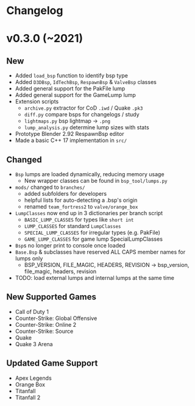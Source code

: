 # Changelog

# v0.3.0 (~2021)

## New
 * Added `load_bsp` function to identify bsp type  
 * Added `D3DBsp`, `IdTechBsp`, `RespawnBsp` & `ValveBsp` classes
 * Added general support for the PakFile lump
 * Added general support for the GameLump lump
 * Extension scripts
   * `archive.py` extractor for CoD `.iwd` / Quake `.pk3`
   * `diff.py` compare bsps for changelogs / study
   * `lightmaps.py` bsp lightmap -> `.png`
   * `lump_analysis.py` determine lump sizes with stats
 * Prototype Blender 2.92 RespawnBsp editor
 * Made a basic C++ 17 implementation in `src/`

## Changed
 * `Bsp` lumps are loaded dynamically, reducing memory usage
   * New wrapper classes can be found in `bsp_tool/lumps.py`
 * `mods/` changed to `branches/`
   * added subfolders for developers
   * helpful lists for auto-detecting a .bsp's origin
   * renamed `team_fortress2` to `valve/orange_box`
 * `LumpClasses` now end up in 3 dictionaries per branch script
   * `BASIC_LUMP_CLASSES` for types like `short int`
   * `LUMP_CLASSES` for standard `LumpClasses`
   * `SPECIAL_LUMP_CLASSES` for irregular types (e.g. PakFile)
   * `GAME_LUMP_CLASSES` for game lump SpecialLumpClasses
 * `Bsp`s no longer print to console once loaded
 * `Base.Bsp` & subclasses have reserved ALL CAPS member names for lumps only
   * BSP_VERSION, FILE_MAGIC, HEADERS, REVISION -> bsp_version, file_magic, headers, revision
 * TODO: load external lumps and internal lumps at the same time

## New Supported Games
  * Call of Duty 1
  * Counter-Strike: Global Offensive
  * Counter-Strike: Online 2
  * Counter-Strike: Source
  * Quake
  * Quake 3 Arena

## Updated Game Support
 * Apex Legends
 * Orange Box
 * Titanfall
 * Titanfall 2
